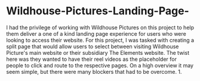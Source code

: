 # Wildhouse-Pictures-Landing-Page-
I had the privilege of working with Wildhouse Pictures on this project to help them deliver a one of a kind landing page experience for users who were looking to access their website. For this project, I was tasked with creating a split page that would allow users to select between visiting Wildhouse Picture's main website or their subsidiary The Elements website. The twist here was they wanted to have their reel videos as the placeholder for people to click and route to the respective pages. On a high overview it may seem simple, but there were many blockers that had to be overcome. 1. 
